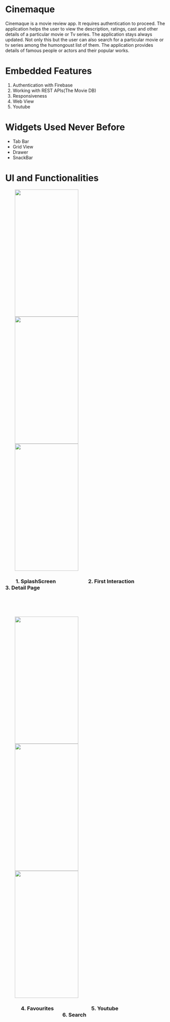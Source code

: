 # Cinemaque
<p align='left'>Cinemaque is a movie review app. It requires authentication to proceed. The application helps the user to view the description, ratings, cast and other details of a particular movie or Tv series. The application stays always updated. Not only this but the user can also search for a particular movie or tv series among the humongoust list of them. The application provides details of famous people or actors and their popular works.
</p>  

#    Embedded Features<br>
 1. Authentication with Firebase<br>
 2. Working with REST APIs(The Movie DB)<br>
 3. Responsiveness<br>
 4. Web View<br>
 5. Youtube<br>

# Widgets Used Never Before<br>
- Tab Bar<br>
- Grid View<br>
- Drawer<br>
- SnackBar<br>

# UI and Functionalities<br>
<p>
 <img src = 'Readme/splashscreen.gif' height = 400 width = 200 hspace=30 >
 <img src = 'Readme/first.gif' height = 400 width = 200 hspace=30 >
 <img src = 'Readme/second.gif' height = 400 width = 200 hspace=30 >
 </p>
 <h3>&emsp;&emsp;1. SplashScreen  &emsp;&emsp;&emsp;&emsp;&emsp;&emsp;2. First Interaction &emsp;&emsp;&emsp;&emsp;&emsp;3. Detail Page </h3>
 <br/><br/><br/>
<p>
 <img src = 'Readme/third.gif' height = 400 width = 200 hspace=30 >
 <img src = 'Readme/fourth.gif' height = 400 width = 200 hspace=30 >
 <img src = 'Readme/fifth.gif' height = 400 width = 200 hspace=30 >
 </p>
 <h3>&emsp;&emsp;&emsp;4. Favourites  &emsp;&emsp;&emsp;&emsp;&emsp;&emsp;&emsp;5. Youtube &emsp;&emsp;&emsp;&emsp;&emsp;&emsp;&emsp;&emsp;&emsp;&emsp;&emsp;6. Search </h3>
 
 

